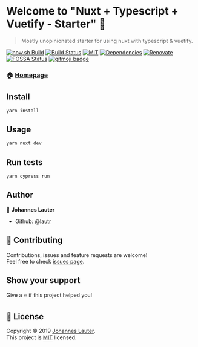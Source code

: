 # Welcome to "Nuxt + Typescript + Vuetify - Starter" 👋

> Mostly unopinionated starter for using nuxt with typescript & vuetify.

[![now.sh Build](https://badgen.net/badge/now.sh/master/black)](https://nuxt-typescript-vuetify-git-master.justhannes.now.sh/)
[![Build Status](https://travis-ci.org/lautr/nuxt-typescript-vuetify.svg?branch=master)](https://travis-ci.org/lautr/nuxt-typescript-vuetify)
[![MIT](https://img.shields.io/github/license/lautr/nuxt-typescript-vuetify.svg?style=flat)](https://github.com/lautr/nuxt-typescript-vuetify)
[![Dependencies](https://david-dm.org/lautr/nuxt-typescript-vuetify.svg)](https://david-dm.org/lautr/nuxt-typescript-vuetify)
[![Renovate](https://img.shields.io/badge/renovate-enabled-brightgreen.svg)](https://github.com/lautr/nuxt-typescript-vuetify)
[![FOSSA Status](https://app.fossa.io/api/projects/git%2Bgithub.com%2Flautr%2Fnuxt-typescript-vuetify.svg?type=shield)](https://app.fossa.io/projects/git%2Bgithub.com%2Flautr%2Fnuxt-typescript-vuetify?ref=badge_shield)
[![gitmoji badge](https://img.shields.io/badge/gitmoji-%20😜%20😍-FFDD67.svg?style=flat-square)](https://github.com/carloscuesta/gitmoji)

### 🏠 [Homepage](https://github.com/lautr/nuxt-typescript-vuetify)

## Install

```sh
yarn install
```

## Usage

```sh
yarn nuxt dev
```

## Run tests

```sh
yarn cypress run
```

## Author

👤 **Johannes Lauter**

* Github: [@lautr](https://github.com/lautr)

## 🤝 Contributing

Contributions, issues and feature requests are welcome!<br />Feel free to check [issues page](https://github.com/lautr/nuxt-typescript-vuetify/issues).

## Show your support

Give a ⭐️ if this project helped you!

## 📝 License

Copyright © 2019 [Johannes Lauter](https://github.com/lautr).<br />
This project is [MIT](https://github.com/lautr/nuxt-typescript-vuetify/blob/master/LICENSE) licensed.
